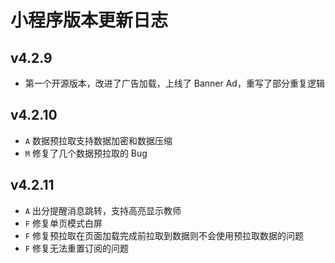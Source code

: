 # 小程序版本更新日志

## v4.2.9

+ 第一个开源版本，改进了广告加载，上线了 Banner Ad，重写了部分重复逻辑

## v4.2.10

+ `A` 数据预拉取支持数据加密和数据压缩
+ `M` 修复了几个数据预拉取的 Bug

## v4.2.11

+ `A` 出分提醒消息跳转，支持高亮显示教师
+ `F` 修复单页模式白屏
+ `F` 修复预拉取在页面加载完成前拉取到数据则不会使用预拉取数据的问题
+ `F` 修复无法重置订阅的问题
